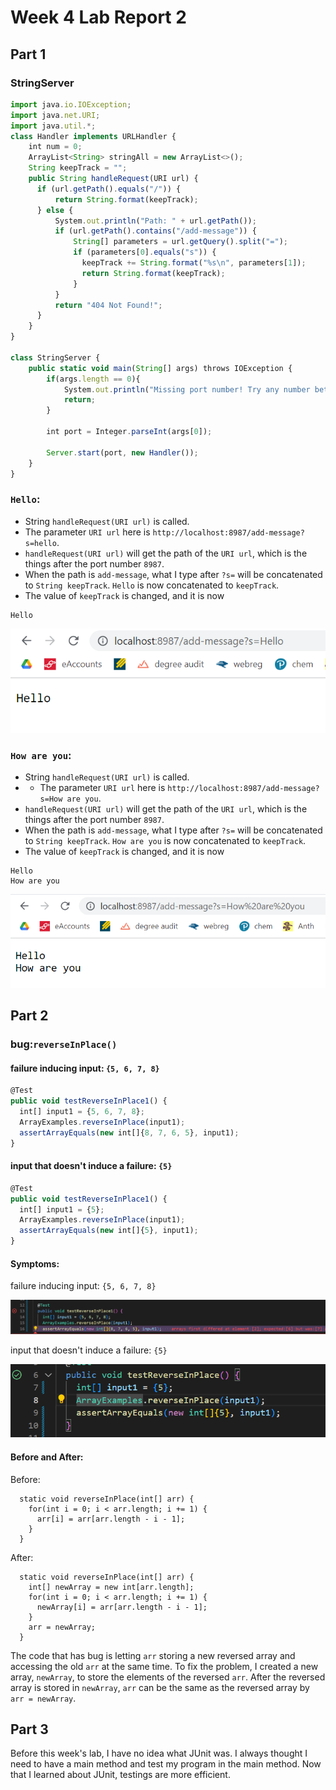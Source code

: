 # Week 4 Lab Report 2
## Part 1
### StringServer
```js
import java.io.IOException;
import java.net.URI;
import java.util.*;
class Handler implements URLHandler {
    int num = 0;
    ArrayList<String> stringAll = new ArrayList<>();
    String keepTrack = "";
    public String handleRequest(URI url) {
      if (url.getPath().equals("/")) {
          return String.format(keepTrack);
      } else {
          System.out.println("Path: " + url.getPath());
          if (url.getPath().contains("/add-message")) {
              String[] parameters = url.getQuery().split("=");
              if (parameters[0].equals("s")) {
                keepTrack += String.format("%s\n", parameters[1]);
                return String.format(keepTrack);
              }
          }
          return "404 Not Found!";
      }
    } 
}

class StringServer {
    public static void main(String[] args) throws IOException {
        if(args.length == 0){
            System.out.println("Missing port number! Try any number between 1024 to 49151");
            return;
        }

        int port = Integer.parseInt(args[0]);

        Server.start(port, new Handler());
    }
}
```
### `Hello`:
* String `handleRequest(URI url)` is called.
* The parameter `URI url` here is `http://localhost:8987/add-message?s=hello`.
* `handleRequest(URI url)` will get the path of the `URI url`, which is the things after the port number `8987`.
* When the path is `add-message`, what I type after `?s=` will be concatenated to `String keepTrack`. `Hello` is now concatenated to `keepTrack`.
* The value of `keepTrack` is changed, and it is now

```
Hello
```

![image](lab2_hello0212.png)

### `How are you`:
* String `handleRequest(URI url)` is called.
* * The parameter `URI url` here is `http://localhost:8987/add-message?s=How are you`.
* `handleRequest(URI url)` will get the path of the `URI url`, which is the things after the port number `8987`.
* When the path is `add-message`, what I type after `?s=` will be concatenated to `String keepTrack`. `How are you` is now concatenated to `keepTrack`.
* The value of `keepTrack` is changed, and it is now

```
Hello
How are you
```

![image](lab2_howareyou0212.png)

## Part 2
### bug:`reverseInPlace()`

#### failure inducing input: `{5, 6, 7, 8}`
```js
@Test 
public void testReverseInPlace1() {
  int[] input1 = {5, 6, 7, 8};
  ArrayExamples.reverseInPlace(input1);
  assertArrayEquals(new int[]{8, 7, 6, 5}, input1);
}
```
#### input that doesn't induce a failure: `{5}`
```js
@Test 
public void testReverseInPlace1() {
  int[] input1 = {5};
  ArrayExamples.reverseInPlace(input1);
  assertArrayEquals(new int[]{5}, input1);
}
 ```

#### Symptoms:

failure inducing input: `{5, 6, 7, 8}`

![image](lab2_JUnit_failure.png)

input that doesn't induce a failure: `{5}`

![image](lab2_JUnit_non_failure.png)

#### Before and After:
Before:
```
  static void reverseInPlace(int[] arr) {
    for(int i = 0; i < arr.length; i += 1) {
      arr[i] = arr[arr.length - i - 1];
    }
  }
```
After:
```
  static void reverseInPlace(int[] arr) {
    int[] newArray = new int[arr.length]; 
    for(int i = 0; i < arr.length; i += 1) {
      newArray[i] = arr[arr.length - i - 1];
    }
    arr = newArray;
  }
  ```
The code that has bug is letting `arr` storing a new reversed array and accessing the old `arr` at the same time. To fix the problem, I created a new array, `newArray`, to store the elements of the reversed `arr`. After the reversed array is stored in `newArray`, `arr` can be the same as the reversed array by `arr = newArray`.
 
## Part 3
Before this week's lab, I have no idea what JUnit was. I always thought I need to have a main method and test my program in the main method. Now that I learned about JUnit, testings are more efficient.
